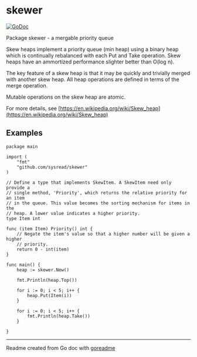 # skewer

[![GoDoc](https://img.shields.io/badge/pkg.go.dev-doc-blue)](http://pkg.go.dev/github.com/sysread/skewer)

Package skewer - a mergable priority queue

Skew heaps implement a priority queue (min heap) using a binary heap which
is continually rebalanced with each Put and Take operation.  Skew heaps have
an ammortized performance slighter better than O(log n).

The key feature of a skew heap is that it may be quickly and trivially
merged with another skew heap.  All heap operations are defined in terms of
the merge operation.

Mutable operations on the skew heap are atomic.

For more details, see [https://en.wikipedia.org/wiki/Skew_heap](https://en.wikipedia.org/wiki/Skew_heap)

## Examples

```golang
package main

import (
	"fmt"
	"github.com/sysread/skewer"
)

// Define a type that implements SkewItem. A SkewItem need only provide a
// single method, 'Priority', which returns the relative priority for an item
// in the queue. This value becomes the sorting mechanism for items in the
// heap. A lower value indicates a higher priority.
type Item int

func (item Item) Priority() int {
	// Negate the item's value so that a higher number will be given a higher
	// priority.
	return 0 - int(item)
}

func main() {
	heap := skewer.New()

	fmt.Println(heap.Top())

	for i := 0; i < 5; i++ {
		heap.Put(Item(i))
	}

	for i := 0; i < 5; i++ {
		fmt.Println(heap.Take())
	}

}

```

---
Readme created from Go doc with [goreadme](https://github.com/posener/goreadme)
